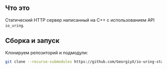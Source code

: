 ## Что это 
Статический HTTP сервер написанный на C++ с использованием API `io_uring`.

## Сборка и запуск

Клонируем репозиторий и подмодули:

```bash
git clone --recurse-submodules https://github.com/GeorgiyX/io-uring-static-server.git
```

